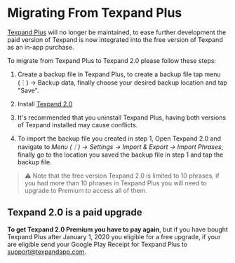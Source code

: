 # Migrating From Texpand Plus

[Texpand Plus](https://play.google.com/store/apps/details?id=com.isaiasmatewos.texpandpro) will no longer be maintained, to ease further development the paid version of Texpand is now integrated into the free version of Texpand as an in-app purchase. 

To migrate from Texpand Plus to Texpand 2.0 please follow these steps:

1. Create a backup file in Texpand Plus, to create a backup file tap menu (︙) → Backup data, finally choose your desired backup location and tap "Save".

2. Install [Texpand 2.0](https://play.google.com/store/apps/details?id=com.isaiasmatewos.texpand) 

3. It's recommended that you uninstall Texpand Plus, having both versions of Texpand installed may cause conflicts.

4. To import the backup file you created in step 1, Open Texpand 2.0 and navigate to *Menu (︙) → Settings → Import & Export → Import Phrases*, finally go to the location you saved the backup file in step 1 and tap the backup file.


> ⚠️ Note that the free version Texpand 2.0 is limited to 10 phrases, if you had more than 10 phrases in Texpand Plus you will need to upgrade to Premium to access all of them.


## Texpand 2.0 is a paid upgrade

**To get Texpand 2.0 Premium you have to pay again**, but if you have bought Texpand Plus after January 1, 2020 you eligible for a free upgrade, if your are eligible send your Google Play Receipt for Texpand Plus to [support@texpandapp.com](mailto:support@texpandapp.com).

